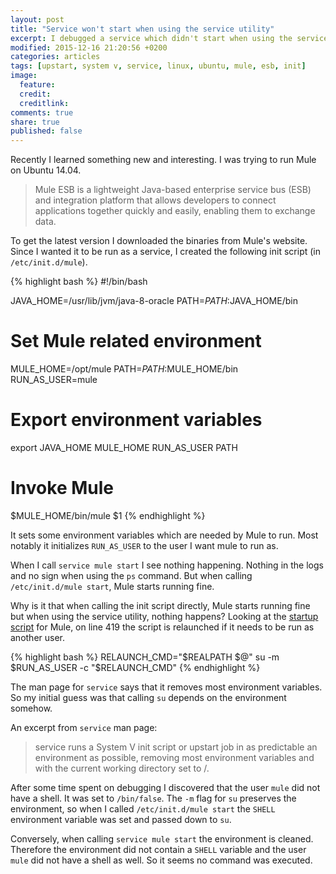 ```yaml
---
layout: post
title: "Service won't start when using the service utility"
excerpt: I debugged a service which didn't start when using the service utility but was working fine when calling the init script directly.
modified: 2015-12-16 21:20:56 +0200
categories: articles
tags: [upstart, system v, service, linux, ubuntu, mule, esb, init]
image:
  feature:
  credit:
  creditlink:
comments: true
share: true
published: false
---
```


Recently I learned something new and interesting. I was trying to run Mule on Ubuntu 14.04.

>Mule ESB is a lightweight Java-based enterprise service bus (ESB) and integration platform that allows developers to connect applications together quickly and easily, enabling them to exchange data.

To get the latest version I downloaded the binaries from Mule's website. Since I wanted it to be run as a service, I created the following init script (in `/etc/init.d/mule`).

{% highlight bash %}
#!/bin/bash

JAVA_HOME=/usr/lib/jvm/java-8-oracle
PATH=$PATH:$JAVA_HOME/bin

# Set Mule related environment
MULE_HOME=/opt/mule
PATH=$PATH:$MULE_HOME/bin
RUN_AS_USER=mule

# Export environment variables
export JAVA_HOME MULE_HOME RUN_AS_USER PATH

# Invoke Mule
$MULE_HOME/bin/mule $1
{% endhighlight %}

It sets some environment variables which are needed by Mule to run. Most notably it initializes `RUN_AS_USER` to the user I want mule to run as.

When I call `service mule start` I see nothing happening. Nothing in the logs and no sign when using the `ps` command. But when calling `/etc/init.d/mule start`, Mule starts running fine.

Why is it that when calling the init script directly, Mule starts running fine but when using the service utility, nothing happens? Looking at the [startup script](https://github.com/mulesoft/mule/blob/91f36d45a0b0744cd36f2c3037618aa7f5a655b1/distributions/standalone/src/main/resources/bin/mule "Mule startup script") for Mule, on line 419 the script is relaunched if it needs to be run as another user.

{% highlight bash %}
RELAUNCH_CMD="$REALPATH $@"
su -m $RUN_AS_USER -c "$RELAUNCH_CMD"
{% endhighlight %}

The man page for `service` says that it removes most environment variables. So my initial guess was that calling `su` depends on the environment somehow.

An excerpt from `service` man page:

>service runs a System V init script or upstart job in as predictable an environment as possible, removing most environment variables and with the current working directory set to /.

After some time spent on debugging I discovered that the user `mule` did not have a shell. It was set to `/bin/false`. The `-m` flag for `su` preserves the environment, so when I called `/etc/init.d/mule start` the `SHELL` environment variable was set and passed down to `su`.

Conversely, when calling `service mule start` the environment is cleaned. Therefore the environment did not contain a `SHELL` variable and the user `mule` did not have a shell as well. So it seems no command was executed.
